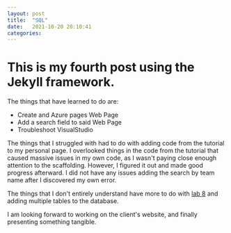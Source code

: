 ```yaml
---
layout: post
title:  "SQL"
date:   2021-10-20 20:10:41
categories:
---
```

# This is my fourth post using the Jekyll framework.
The things that have learned to do are:
- Create and Azure pages Web Page
- Add a search field to said Web Page
- Troubleshoot VisualStudio

The things that I struggled with had to do with adding code from the tutorial to my personal page. I overlooked things in the code from the tutorial that caused massive issues in my own code, as I wasn't paying close enough attention to the scaffolding. However, I figured it out and made good progress afterward.
I did not have any issues adding the search by team name after I discovered my own error.

The things that I don't entirely understand have more to do with [lab 8](https://hendrix-cs.github.io/csci340/labs/ef.html)
and adding multiple tables to the database.

I am looking forward to working on the client's website, and finally presenting something tangible.
